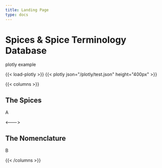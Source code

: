 ```yaml
---
title: Landing Page
type: docs
---
```


# Spices & Spice Terminology Database

plotly example

{{< load-plotly >}}
{{< plotly json="/plotly/test.json" height="400px" >}}

{{< columns >}}
## The Spices

A

<--->

## The Nomenclature

B

{{< /columns >}}

